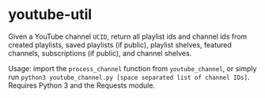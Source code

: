 # youtube-util

Given a YouTube channel `UCID`, return all playlist ids and channel ids from created playlists, saved playlists (if public), playlist shelves, featured channels, subscriptions (if public), and channel shelves.

Usage: import the `process_channel` function from `youtube_channel`, or simply run `python3 youtube_channel.py [space separated list of channel IDs]`. Requires Python 3 and the Requests module.
